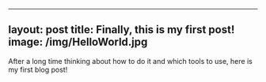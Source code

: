 
---
layout: post
title: Finally, this is my first post!
image: /img/HelloWorld.jpg
---

After a long time thinking about how to do it and which tools to use, here is my first blog post!
